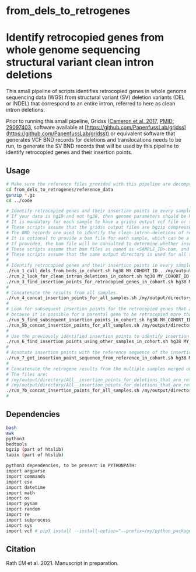 # from_dels_to_retrogenes

# Identify retrocopied genes from whole genome sequencing structural variant clean intron deletions

This small pipeline of scripts identifies retrocopied genes in whole genome sequencing data (WGS) from structural variant (SV) deletion variants (DEL or INDEL) that correspond to an entire intron, referred to here as clean intron deletions.

Prior to running this small pipeline, Gridss ([Cameron et al. 2017](https://genome.cshlp.org/content/27/12/2050), [PMID: 29097403](https://pubmed.ncbi.nlm.nih.gov/29097403/), software available at [https://github.com/PapenfussLab/gridss](https://github.com/PapenfussLab/gridss)) or equivalent software that generates VCF BND records for deletions and translocations needs to be run, to generate the SV BND records that will be used by this pipeline to identify retrocopied genes and their insertion points.

## Usage

```bash
# Make sure the reference files provided with this pipeline are decompressed.
cd from_dels_to_retrogenes/reference_data
gunzip *.gz
cd ../code

# Identify retrocopied genes and their insertion points in every sample in the input directory by running the following scripts.
# If your data is hg19 and not hg38, then genome parameters should be hg19 instead of hg38.
# It is mandatory for each sample to have a gridss output vcf file or similar file with BND records representing deletions and translocation.
# These scripts assume that the gridss output files are bgzip compressed (.vcf.gz) and tabix indexed (.tbi) with file name <SAMPLE_ID>.*.vcg.gz.
# The BND records are used to identify the clean-intron-deletions of retrocopied genes and to identify insertion-points.
# It is optional to provide a bam file for each sample, which can be a representative bam file of the same sequencing depth and reference genome but doesn't have to be for the same sample.
# If provided, the bam file will be consulted to determine whether insertion points fall in a region having too much sequencing depth.
# These scripts assume that bam files as named as <SAMPLE_ID>.bam, and indexed .bai file.
# These scripts assume that the same output directory is used for all scripts and thus, with the exception of the first script, that the input directory is the same as the output directory.
#
# Identify retrocopied genes and their insertion points in every sample in the input directory.
./run_1_call_dels_from_bnds_in_cohort.sh hg38 MY_COHORT_ID . /my/output/directory /my/temp/directory /my/directory/of/gridss/files
./run_2_look_for_clean_intron_deletions_in_cohort.sh hg38 MY_COHORT_ID . /my/output/directory /my/temp/directory
./run_3_find_insertion_points_for_retrocopied_genes_in_cohort.sh hg38 MY_COHORT_ID . /my/output/directory /my/temp/directory /my/directory/of/gridss/files /my/PYTHON_PATH /my/directory/of/bam/files
#
# Concatenate the results from all samples.
./run_4_concat_insertion_points_for_all_samples.sh /my/output/directory
#
# Look for subsequent insertion points for the retrocopied genes that already have insertion points,
# because it is possible for a parental gene to be retrocopied more than once in the same sample.
./run_5_find_subsequent_insertion_points_in_cohort.sh hg38 MY_COHORT_ID . /my/output/directory /my/temp/directory /my/directory/of/gridss/files /my/PYTHON_PATH /my/directory/of/bam/files
./run_5b_concat_insertion_points_for_all_samples.sh /my/output/directory
#
# Use the previously identified insertion points to identify insertion points in retrocopied genes that do not yet have insertion points identified.
./run_6_find_insertion_points_using_other_samples_in_cohort.sh hg38 MY_COHORT_ID . /my/output/directory /my/temp/directory /my/directory/of/gridss/files /my/PYTHON_PATH /my/directory/of/bam/files /output/file/from/run_5b_concat_insertion_points_for_all_samples.sh/script
#
# Annotate insertion points with the reference sequence of the insertion point.
./run_7_get_insertion_point_sequence_from_reference_in_cohort.sh hg38 MY_COHORT_ID . /my/output/directory /my/temp/directory /my/reference/fasta/file /my/PYTHON_PATH
#
# Concatenate the retrogene results from the multiple samples merged output file, regardless of whether insertion_point was found or not.
# The files are:
# /my/output/directory/All__insertion_points_for_deletions_that_are_retrocopied_genes_inspt_refseq.sort_by_gene.txt
# /my/output/directory/All__insertion_points_for_deletions_that_are_retrocopied_genes_inspt_refseq.sort_by_sample.txt
./run_7b_concat_insertion_points_for_all_samples.sh /my/output/directory
#
```

## Dependencies

```bash
bash
awk
python3
bedtools
bgzip (part of htslib)
tabix (part of htslib)

python3 dependencies, to be present in PYTHONPATH:
import argparse
import commands
import csv
import datetime
import math
import os
import pysam
import random
import re
import subprocess
import sys
import vcf # pip3 install --install-option="--prefix=/my/python_packages" pyvcf
```

## Citation

Rath EM et al. 2021. Manuscript in preparation.


